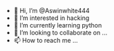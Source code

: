 - 👋 Hi, I’m @Aswinwhite444
- 👀 I’m interested in hacking
- 🌱 I’m currently learning python 
- 💞️ I’m looking to collaborate on ...
- 📫 How to reach me ...

<!---
Aswinwhite444/Aswinwhite444 is a ✨ special ✨ repository because its `README.md` (this file) appears on your GitHub profile.
You can click the Preview link to take a look at your changes.
--->
